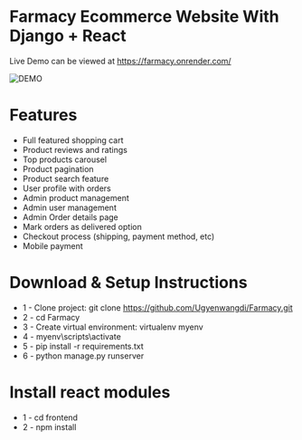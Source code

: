 # Farmacy Ecommerce Website With Django + React

Live Demo can be viewed at https://farmacy.onrender.com/


![DEMO](../backend/static/images/demo.png)


# Features
* Full featured shopping cart
* Product reviews and ratings
* Top products carousel
* Product pagination
* Product search feature
* User profile with orders
* Admin product management
* Admin user management
* Admin Order details page
* Mark orders as delivered option
* Checkout process (shipping, payment method, etc)
* Mobile payment


# Download & Setup Instructions

* 1 - Clone project: git clone https://github.com/Ugyenwangdi/Farmacy.git
* 2 - cd Farmacy
* 3 - Create virtual environment: virtualenv myenv
* 4 - myenv\scripts\activate
* 5 - pip install -r requirements.txt
* 6 - python manage.py runserver

# Install react modules
* 1 - cd frontend
* 2 - npm install
